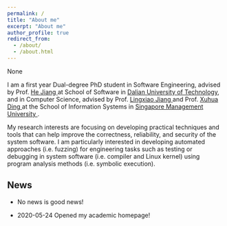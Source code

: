 ```yaml
---
permalink: /
title: "About me"
excerpt: "About me"
author_profile: true
redirect_from: 
  - /about/
  - /about.html
---
```

None

I am a first year Dual-degree PhD student in Software Engineering, advised by Prof. [ He Jiang ](http://faculty.dlut.edu.cn/jianghe/en/index.htm) at School of Software in [ Dalian University of Technology](http://en.dlut.edu.cn/), and in Computer Science, advised by Prof. [ Lingxiao Jiang ](http://www.mysmu.edu/faculty/lxjiang/) and Prof. [ Xuhua Ding ](http://www.mysmu.edu/faculty/xhding/) at the School of Information Systems in [ Singapore Management University ](https://www.smu.edu.sg/). 


My research interests are focusing on developing practical techniques and tools that can help improve the correctness, reliability, and security of the system software. I am particularly interested in developing automated approaches (i.e. fuzzing) for engineering tasks such as testing or debugging in system software (i.e. compiler and Linux kernel) using program analysis methods (i.e. symbolic execution).


## News

  * No news is good news!

  * 2020-05-24 Opened my academic homepage! 


